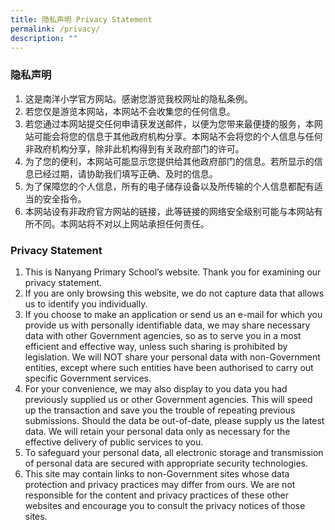 ```yaml
---
title: 隐私声明 Privacy Statement
permalink: /privacy/
description: ""
---
```

### 隐私声明  

1.  这是南洋小学官方网站。感谢您游览我校网址的隐私条例。
2.  若您仅是游览本网站，本网站不会收集您的任何信息。
3.  若您通过本网站提交任何申请获发送邮件，以便为您带来最便捷的服务，本网站可能会将您的信息于其他政府机构分享。本网站不会将您的个人信息与任何非政府机构分享，除非此机构得到有关政府部门的许可。
4.  为了您的便利，本网站可能显示您提供给其他政府部门的信息。若所显示的信息已经过期，请协助我们填写正确、及时的信息。
5.  为了保障您的个人信息，所有的电子储存设备以及所传输的个人信息都配有适当的安全指令。
6.  本网站设有非政府官方网站的链接，此等链接的网络安全级别可能与本网站有所不同。本网站将不对以上网站承担任何责任。

  
### Privacy Statement  

1.  This is Nanyang Primary School’s website. Thank you for examining our privacy statement.
2.  If you are only browsing this website, we do not capture data that allows us to identify you individually.
3.  If you choose to make an application or send us an e-mail for which you provide us with personally identifiable data, we may share necessary data with other Government agencies, so as to serve you in a most efficient and effective way, unless such sharing is prohibited by legislation. We will NOT share your personal data with non-Government entities, except where such entities have been authorised to carry out specific Government services.
4.  For your convenience, we may also display to you data you had previously supplied us or other Government agencies. This will speed up the transaction and save you the trouble of repeating previous submissions. Should the data be out-of-date, please supply us the latest data. We will retain your personal data only as necessary for the effective delivery of public services to you.
5.  To safeguard your personal data, all electronic storage and transmission of personal data are secured with appropriate security technologies.
6.  This site may contain links to non-Government sites whose data protection and privacy practices may differ from ours. We are not responsible for the content and privacy practices of these other websites and encourage you to consult the privacy notices of those sites.